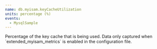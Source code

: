 ```yaml
---
name: db.myisam.keyCacheUtilization
units: percentage (%)
events:
  - MysqlSample
---
```


Percentage of the key cache that is being used. Data only captured when \`extended\_myisam\_metrics\` is enabled in the configuration file.